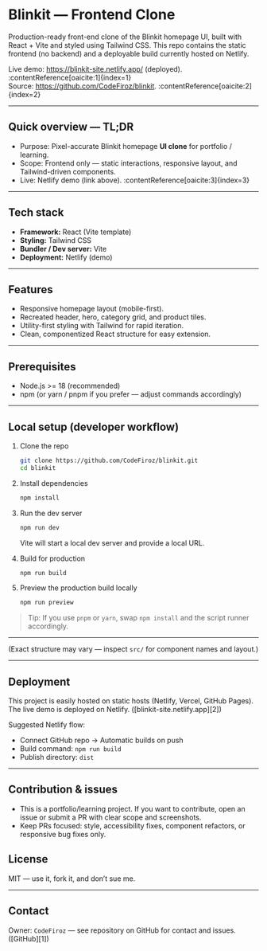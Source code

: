
# Blinkit — Frontend Clone

Production-ready front-end clone of the Blinkit homepage UI, built with React + Vite and styled using Tailwind CSS. This repo contains the static frontend (no backend) and a deployable build currently hosted on Netlify.

Live demo: https://blinkit-site.netlify.app/ (deployed). :contentReference[oaicite:1]{index=1}  
Source: https://github.com/CodeFiroz/blinkit. :contentReference[oaicite:2]{index=2}

---

## Quick overview — TL;DR
- Purpose: Pixel-accurate Blinkit homepage **UI clone** for portfolio / learning.
- Scope: Frontend only — static interactions, responsive layout, and Tailwind-driven components.
- Live: Netlify demo (link above). :contentReference[oaicite:3]{index=3}

---

## Tech stack
- **Framework:** React (Vite template)
- **Styling:** Tailwind CSS
- **Bundler / Dev server:** Vite
- **Deployment:** Netlify (demo)

---

## Features
- Responsive homepage layout (mobile-first).
- Recreated header, hero, category grid, and product tiles.
- Utility-first styling with Tailwind for rapid iteration.
- Clean, componentized React structure for easy extension.

---

## Prerequisites
- Node.js >= 18 (recommended)
- npm (or yarn / pnpm if you prefer — adjust commands accordingly)

---

## Local setup (developer workflow)
1. Clone the repo
   ```bash
   git clone https://github.com/CodeFiroz/blinkit.git
   cd blinkit

2. Install dependencies

   ```bash
   npm install
   ```

3. Run the dev server

   ```bash
   npm run dev
   ```

   Vite will start a local dev server and provide a local URL.

4. Build for production

   ```bash
   npm run build
   ```

5. Preview the production build locally

   ```bash
   npm run preview
   ```

> Tip: If you use `pnpm` or `yarn`, swap `npm install` and the script runner accordingly.

---


(Exact structure may vary — inspect `src/` for component names and layout.)

---

## Deployment

This project is easily hosted on static hosts (Netlify, Vercel, GitHub Pages). The live demo is deployed on Netlify. ([blinkit-site.netlify.app][2])

Suggested Netlify flow:

* Connect GitHub repo → Automatic builds on push
* Build command: `npm run build`
* Publish directory: `dist`

---

## Contribution & issues

* This is a portfolio/learning project. If you want to contribute, open an issue or submit a PR with clear scope and screenshots.
* Keep PRs focused: style, accessibility fixes, component refactors, or responsive bug fixes only.


## License

MIT — use it, fork it, and don’t sue me.

---

## Contact

Owner: `CodeFiroz` — see repository on GitHub for contact and issues. ([GitHub][1])

```
